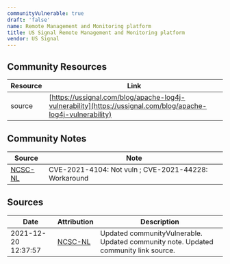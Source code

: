 ```yaml
---
communityVulnerable: true
draft: 'false'
name: Remote Management and Monitoring platform
title: US Signal Remote Management and Monitoring platform
vendor: US Signal
---
```



## Community Resources
| Resource | Link |
| --- | --- |
| source | [https://ussignal.com/blog/apache-log4j-vulnerability](https://ussignal.com/blog/apache-log4j-vulnerability) |

## Community Notes
| Source | Note |
| --- | --- |
| [NCSC-NL](https://github.com/NCSC-NL/log4shell/blob/main/software/README.md) | CVE-2021-4104: Not vuln ; CVE-2021-44228: Workaround </ul> |

## Sources
| Date | Attribution | Description |
| --- | --- | --- |
| 2021-12-20 12:37:57 | [NCSC-NL](https://github.com/NCSC-NL/log4shell/blob/main/software/README.md) | Updated communityVulnerable. Updated community note. Updated community link source.  |
